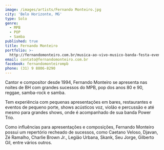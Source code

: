 ```yaml
---
image: /images/artists/Fernando Monteiro.jpg
city: 'Belo Horizonte, MG'
type: Solo
genre:
  - MPB
  - POP
  - Samba
published: true
title: Fernando Monteiro
portfolio: >-
  http://fernandomonteiro.com.br/musica-ao-vivo-musico-banda-festa-evento-bh-videos/
email: contato@fernandomonteiro.com.br
facebook: fernandomonteirompb
phone: (31) 9 8806-8290
---
```

Cantor e compositor desde 1994, Fernando Monteiro se apresenta nas noites de BH com grandes sucessos do MPB, pop dos anos 80 e 90, reggae, samba-rock e samba.

Tem experiência com pequenas apresentações em bares, restaurantes e eventos de pequeno porte, shows acústicos voz, violão e percussão e até mesmo para grandes shows, onde é acompanhado de sua banda Power Trio.

Como influências para apresentações e composições, Fernando Monteiro possui um repertório recheado de sucessos, como Caetano Veloso, Djavan, Zé Ramalho, Charlie Brown Jr., Legião Urbana, Skank, Seu Jorge, Gilberto Gil, entre vários outros.

